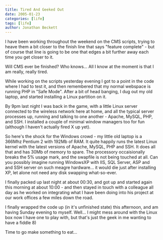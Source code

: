 ```yaml
---
title: Tired And Geeked Out
date: 2005-01-23
categories: [life]
tags: [life]
author: Jonathan Beckett
---
```


I have been working throughout the weekend on the CMS scripts, trying to heave them a bit closer to the finish line that says "feature complete" - but of course that line is going to be one that edges a bit further away each time you get closer to it.

Will CMS ever be finished? Who knows... All I know at the moment is that I am really, really tired.

While working on the scripts yesterday evening I got to a point in the code where I had to test it, and then remembered that my normal webspace is running PHP in "Safe Mode". After a bit of head banging, I dug out my old laptop, and started installing a Linux partition on it.

By 9pm last night I was back in the game, with a little Linux server connected to the wireless network here at home, and all the typical server processes up, running and talking to one another - Apache, MySQL, PHP, and SSH. I installed a couple of minimal window managers too for fun (although I haven't actually fired X up yet).

So here's the shock for the Windows crowd - my little old laptop is a 366Mhz Pentium 2 with 192Mb of RAM. It quite happily runs the latest Linux kernel with the latest versions of Apache, MySQL, PHP and SSH. It does all that and has 30Mb of memory to spare. The processory occaisionally breaks the 5% usage mark, and the swapfile is not being touched at all. Can you possibly imagine running WindowsXP with IIS, SQL Server, ASP and and SSH server on such meagre hardware... it would die just after installing XP, let alone not need any disk swapping what-so-ever.

I finally packed up last night at about 00:30, and got up and started again this morning at about 10:00 - and then stayed in touch with a colleague all day as he worked on integrating what I have been doing into his project at our work offices a few miles down the road.

I finally wrapped the code up (in it's unfinished state) this afternoon, and am having Sunday evening to myself. Well... I might mess around with the Linux box now I have one to play with, but that's just the geek in me wanting to have a fiddle 8)

Time to go make something to eat...